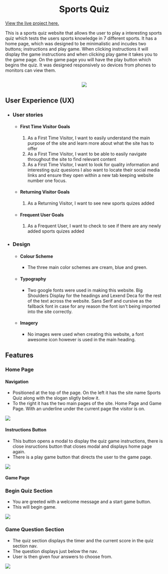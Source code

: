 <h1 align="center">Sports Quiz</h1>

[View the live project here.](https://jjconway23.github.io/portfolio-project-2/)

This is a sports quiz website that allows the user to play a interesting sports quiz which tests the users sports knowledge in 7 different sports. It has a home page, which was designed to be minimalistic and incudes two buttons; instructions and play game. When clicking instructions it will display the game instructions and when clicking play game it takes you to the game page. On the game page you will have the play button which begins the quiz. It was designed responsively so devices from phones to monitors can view them.

<h2 align="center"><img src="assets/images/readme-pictures/am-i-responsive.PNG"></h2>

## User Experience (UX)

-   ### User stories

    -   #### First Time Visitor Goals

        1. As a First Time Visitor, I want to easily understand the main purpose of the site and learn more about what the site has to offer
        2. As a First Time Visitor, I want to be able to easily navigate throughout the site to find relevant content
        3. As a First Time Visitor, I want to look for quality information and interesting quiz quesions I also want to locate their social media links and ensure they open within a new tab keeping website number one focus.
    
    -   #### Returning Visitor Goals

        1. As a Returning Visitor, I want to see new sports quizes added

    -   #### Frequent User Goals
        1. As a Frequent User, I want to check to see if there are any newly added sports quizes added

-   ### Design
    -   #### Colour Scheme
        -   The three main color schemes are cream, blue and green.
    -   #### Typography
        -   Two google fonts were used in making this website. Big Shoulders Display for the headings and Lexend Deca for the rest of the text across the website. Sans Serif and cursive as the fallback font in case for any reason the font isn't being imported into the site correctly. 
    -   #### Imagery
        -   No images were used when creating this website, a font awesome icon however is used in the main heading.

## Features
### Home Page

#### Navigation
- Positioned at the top of the page. On the left it has the site name Sports Quiz along with the slogan sligtly below it. 
- To the right it has the two main pages of the site. Home Page and Game Page. With an underline under the current page the visitor is on.
<img src="assets/images/readme-pictures/home-page.PNG">

#### Instructions Button 
- This button opens a modal to display the quiz game instructions, there is close insructions button that closes modal and displays home page again.
- There is a play game button that directs the user to the game page.
<img src="assets/images/readme-pictures/instructions.PNG">

#### Game Page
### Begin Quiz Section
- You are greeted with a welcome message and a start game button.
- This will begin game.
<img src="assets/images/readme-pictures/start-game.PNG">

### Game Question Section
- The quiz section displays the timer and the current score in the quiz section nav.
- The question displays just below the nav.
- User is then given four answers to choose from. 
<img src="assets/images/readme-pictures/question-one.PNG">